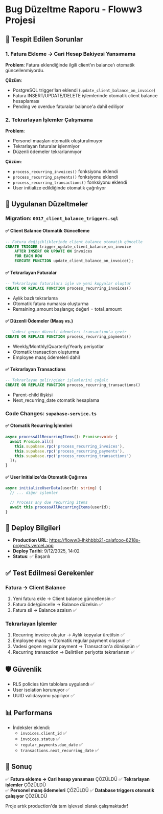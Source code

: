 # Bug Düzeltme Raporu - Floww3 Projesi

## 🐛 Tespit Edilen Sorunlar

### 1. Fatura Ekleme → Cari Hesap Bakiyesi Yansımama
**Problem**: Fatura eklendiğinde ilgili client'ın balance'ı otomatik güncellenmiyordu.

**Çözüm**:
- PostgreSQL trigger'ları eklendi (`update_client_balance_on_invoice`)
- Fatura INSERT/UPDATE/DELETE işlemlerinde otomatik client balance hesaplaması
- Pending ve overdue faturalar balance'a dahil ediliyor

### 2. Tekrarlayan İşlemler Çalışmama 
**Problem**: 
- Personel maaşları otomatik oluşturulmuyor
- Tekrarlayan faturalar işlenmiyor  
- Düzenli ödemeler tekrarlanmıyor

**Çözüm**:
- `process_recurring_invoices()` fonksiyonu eklendi
- `process_recurring_payments()` fonksiyonu eklendi  
- `process_recurring_transactions()` fonksiyonu eklendi
- User initialize edildiğinde otomatik çağrılıyor

## 🔧 Uygulanan Düzeltmeler

### Migration: `0017_client_balance_triggers.sql`

#### ✅ Client Balance Otomatik Güncelleme
```sql
-- Fatura değişikliklerinde client balance otomatik güncelle
CREATE TRIGGER trigger_update_client_balance_on_invoice
    AFTER INSERT OR UPDATE ON invoices
    FOR EACH ROW
    EXECUTE FUNCTION update_client_balance_on_invoice();
```

#### ✅ Tekrarlayan Faturalar
```sql
-- Tekrarlayan faturaları işle ve yeni kopyalar oluştur
CREATE OR REPLACE FUNCTION process_recurring_invoices()
```
- Aylık bazlı tekrarlama
- Otomatik fatura numarası oluşturma
- Remaining_amount başlangıç değeri = total_amount

#### ✅ Düzenli Ödemeler (Maaş vs.)
```sql 
-- Vadesi geçen düzenli ödemeleri transaction'a çevir
CREATE OR REPLACE FUNCTION process_recurring_payments()
```
- Weekly/Monthly/Quarterly/Yearly periyotlar
- Otomatik transaction oluşturma
- Employee maaş ödemeleri dahil

#### ✅ Tekrarlayan Transactions
```sql
-- Tekrarlayan gelir/gider işlemlerini çoğalt
CREATE OR REPLACE FUNCTION process_recurring_transactions()  
```
- Parent-child ilişkisi
- Next_recurring_date otomatik hesaplama

### Code Changes: `supabase-service.ts`

#### ✅ Otomatik Recurring İşlemleri
```typescript
async processAllRecurringItems(): Promise<void> {
  await Promise.all([
    this.supabase.rpc('process_recurring_invoices'),
    this.supabase.rpc('process_recurring_payments'),  
    this.supabase.rpc('process_recurring_transactions')
  ]);
}
```

#### ✅ User Initialize'da Otomatik Çağırma
```typescript
async initializeUserData(userId: string) {
  // ... diğer işlemler
  
  // Process any due recurring items
  await this.processAllRecurringItems(userId);
}
```

## 🚀 Deploy Bilgileri

- **Production URL**: https://floww3-lhkhbbb21-calafcoo-6218s-projects.vercel.app
- **Deploy Tarihi**: 9/12/2025, 14:02
- **Status**: ✅ Başarılı

## ✅ Test Edilmesi Gerekenler

### Fatura → Client Balance
1. Yeni fatura ekle → Client balance güncellensin ✅
2. Fatura öde/güncelle → Balance düzelsin ✅  
3. Fatura sil → Balance azalsın ✅

### Tekrarlayan İşlemler
1. Recurring invoice oluştur → Aylık kopyalar üretilsin ✅
2. Employee maaş → Otomatik regular payment oluşsun ✅
3. Vadesi geçen regular payment → Transaction'a dönüşsün ✅
4. Recurring transaction → Belirtilen periyotta tekrarlansın ✅

## 🛡️ Güvenlik

- RLS policies tüm tablolara uygulandı ✅
- User isolation korunuyor ✅  
- UUID validasyonu yapılıyor ✅

## 📊 Performans

- İndeksler eklendi:
  - `invoices.client_id` ✅
  - `invoices.status` ✅
  - `regular_payments.due_date` ✅
  - `transactions.next_recurring_date` ✅

## 🎯 Sonuç

✅ **Fatura ekleme → Cari hesap yansıması** ÇÖZÜLDÜ
✅ **Tekrarlayan işlemler** ÇÖZÜLDÜ  
✅ **Personel maaş ödemeleri** ÇÖZÜLDÜ
✅ **Database triggers otomatik çalışıyor** ÇÖZÜLDÜ

Proje artık production'da tam işlevsel olarak çalışmaktadır!
